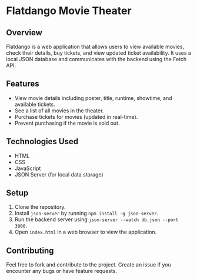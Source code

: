 # Flatdango Movie Theater

## Overview
Flatdango is a web application that allows users to view available movies, check their details, buy tickets, and view updated ticket availability. It uses a local JSON database and communicates with the backend using the Fetch API.

## Features
- View movie details including poster, title, runtime, showtime, and available tickets.
- See a list of all movies in the theater.
- Purchase tickets for movies (updated in real-time).
- Prevent purchasing if the movie is sold out.

## Technologies Used
- HTML
- CSS
- JavaScript
- JSON Server (for local data storage)

## Setup
1. Clone the repository.
2. Install `json-server` by running `npm install -g json-server`.
3. Run the backend server using `json-server --watch db.json --port 3000`.
4. Open `index.html` in a web browser to view the application.

## Contributing
Feel free to fork and contribute to the project. Create an issue if you encounter any bugs or have feature requests.
